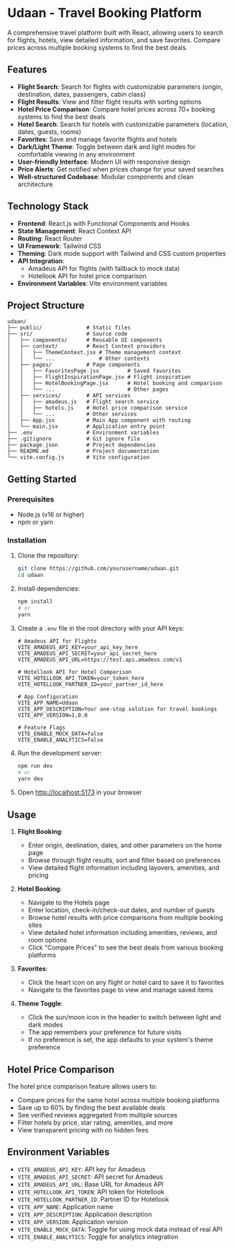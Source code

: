 # Udaan - Travel Booking Platform

A comprehensive travel platform built with React, allowing users to search for flights, hotels, view detailed information, and save favorites. Compare prices across multiple booking systems to find the best deals.

## Features

- **Flight Search**: Search for flights with customizable parameters (origin, destination, dates, passengers, cabin class)
- **Flight Results**: View and filter flight results with sorting options
- **Hotel Price Comparison**: Compare hotel prices across 70+ booking systems to find the best deals
- **Hotel Search**: Search for hotels with customizable parameters (location, dates, guests, rooms)
- **Favorites**: Save and manage favorite flights and hotels
- **Dark/Light Theme**: Toggle between dark and light modes for comfortable viewing in any environment
- **User-friendly Interface**: Modern UI with responsive design
- **Price Alerts**: Get notified when prices change for your saved searches
- **Well-structured Codebase**: Modular components and clean architecture

## Technology Stack

- **Frontend**: React.js with Functional Components and Hooks
- **State Management**: React Context API
- **Routing**: React Router
- **UI Framework**: Tailwind CSS
- **Theming**: Dark mode support with Tailwind and CSS custom properties
- **API Integration**: 
  - Amadeus API for flights (with fallback to mock data)
  - Hotellook API for hotel price comparison
- **Environment Variables**: Vite environment variables

## Project Structure

```
udaan/
├── public/              # Static files
├── src/                 # Source code
│   ├── components/      # Reusable UI components
│   ├── context/         # React Context providers
│   │   ├── ThemeContext.jsx # Theme management context
│   │   └── ...              # Other contexts
│   ├── pages/           # Page components
│   │   ├── FavoritesPage.jsx         # Saved favorites
│   │   ├── FlightInspirationPage.jsx # Flight inspiration
│   │   ├── HotelBookingPage.jsx      # Hotel booking and comparison
│   │   └── ...                       # Other pages
│   ├── services/        # API services
│   │   ├── amadeus.js   # Flight search service
│   │   ├── hotels.js    # Hotel price comparison service
│   │   └── ...          # Other services
│   ├── App.jsx          # Main App component with routing
│   └── main.jsx         # Application entry point
├── .env                 # Environment variables
├── .gitignore           # Git ignore file
├── package.json         # Project dependencies
├── README.md            # Project documentation
└── vite.config.js       # Vite configuration
```

## Getting Started

### Prerequisites

- Node.js (v16 or higher)
- npm or yarn

### Installation

1. Clone the repository:
   ```bash
   git clone https://github.com/yourusername/udaan.git
   cd udaan
   ```

2. Install dependencies:
   ```bash
   npm install
   # or
   yarn
   ```

3. Create a `.env` file in the root directory with your API keys:
   ```
   # Amadeus API for Flights
   VITE_AMADEUS_API_KEY=your_api_key_here
   VITE_AMADEUS_API_SECRET=your_api_secret_here
   VITE_AMADEUS_API_URL=https://test.api.amadeus.com/v1
   
   # Hotellook API for Hotel Comparison
   VITE_HOTELLOOK_API_TOKEN=your_token_here
   VITE_HOTELLOOK_PARTNER_ID=your_partner_id_here
   
   # App Configuration
   VITE_APP_NAME=Udaan
   VITE_APP_DESCRIPTION=Your one-stop solution for travel bookings
   VITE_APP_VERSION=1.0.0
   
   # Feature Flags
   VITE_ENABLE_MOCK_DATA=false
   VITE_ENABLE_ANALYTICS=false
   ```

4. Run the development server:
   ```bash
   npm run dev
   # or
   yarn dev
   ```

5. Open [http://localhost:5173](http://localhost:5173) in your browser

## Usage

1. **Flight Booking**:
   - Enter origin, destination, dates, and other parameters on the home page
   - Browse through flight results, sort and filter based on preferences
   - View detailed flight information including layovers, amenities, and pricing

2. **Hotel Booking**:
   - Navigate to the Hotels page
   - Enter location, check-in/check-out dates, and number of guests
   - Browse hotel results with price comparisons from multiple booking sites
   - View detailed hotel information including amenities, reviews, and room options
   - Click "Compare Prices" to see the best deals from various booking platforms

3. **Favorites**:
   - Click the heart icon on any flight or hotel card to save it to favorites
   - Navigate to the favorites page to view and manage saved items

4. **Theme Toggle**:
   - Click the sun/moon icon in the header to switch between light and dark modes
   - The app remembers your preference for future visits
   - If no preference is set, the app defaults to your system's theme preference

## Hotel Price Comparison

The hotel price comparison feature allows users to:

- Compare prices for the same hotel across multiple booking platforms
- Save up to 60% by finding the best available deals
- See verified reviews aggregated from multiple sources
- Filter hotels by price, star rating, amenities, and more
- View transparent pricing with no hidden fees

## Environment Variables

- `VITE_AMADEUS_API_KEY`: API key for Amadeus
- `VITE_AMADEUS_API_SECRET`: API secret for Amadeus
- `VITE_AMADEUS_API_URL`: Base URL for Amadeus API
- `VITE_HOTELLOOK_API_TOKEN`: API token for Hotellook
- `VITE_HOTELLOOK_PARTNER_ID`: Partner ID for Hotellook
- `VITE_APP_NAME`: Application name
- `VITE_APP_DESCRIPTION`: Application description
- `VITE_APP_VERSION`: Application version
- `VITE_ENABLE_MOCK_DATA`: Toggle for using mock data instead of real API
- `VITE_ENABLE_ANALYTICS`: Toggle for analytics integration

